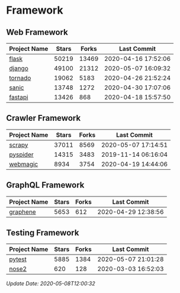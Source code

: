 # Framework

## Web Framework

| Project Name | Stars | Forks | Last Commit |
| ------------ | ----- | ----- | ----------- |
| [flask](https://github.com/pallets/flask) | 50219 | 13469 | 2020-04-16 17:52:06 |
| [django](https://github.com/django/django) | 49100 | 21312 | 2020-05-07 16:09:32 |
| [tornado](https://github.com/tornadoweb/tornado) | 19062 | 5183 | 2020-04-26 21:52:24 |
| [sanic](https://github.com/huge-success/sanic) | 13748 | 1272 | 2020-04-30 17:07:06 |
| [fastapi](https://github.com/tiangolo/fastapi) | 13426 | 868 | 2020-04-18 15:57:50 |

## Crawler Framework

| Project Name | Stars | Forks | Last Commit |
| ------------ | ----- | ----- | ----------- |
| [scrapy](https://github.com/scrapy/scrapy) | 37011 | 8569 | 2020-05-07 17:14:51 |
| [pyspider](https://github.com/binux/pyspider) | 14315 | 3483 | 2019-11-14 06:16:04 |
| [webmagic](https://github.com/code4craft/webmagic) | 8934 | 3754 | 2020-04-19 14:44:06 |

## GraphQL Framework

| Project Name | Stars | Forks | Last Commit |
| ------------ | ----- | ----- | ----------- |
| [graphene](https://github.com/graphql-python/graphene) | 5653 | 612 | 2020-04-29 12:38:56 |

## Testing Framework

| Project Name | Stars | Forks | Last Commit |
| ------------ | ----- | ----- | ----------- |
| [pytest](https://github.com/pytest-dev/pytest) | 5885 | 1384 | 2020-05-07 21:01:28 |
| [nose2](https://github.com/nose-devs/nose2) | 620 | 128 | 2020-03-03 16:52:03 |

*Update Date: 2020-05-08T12:00:32*